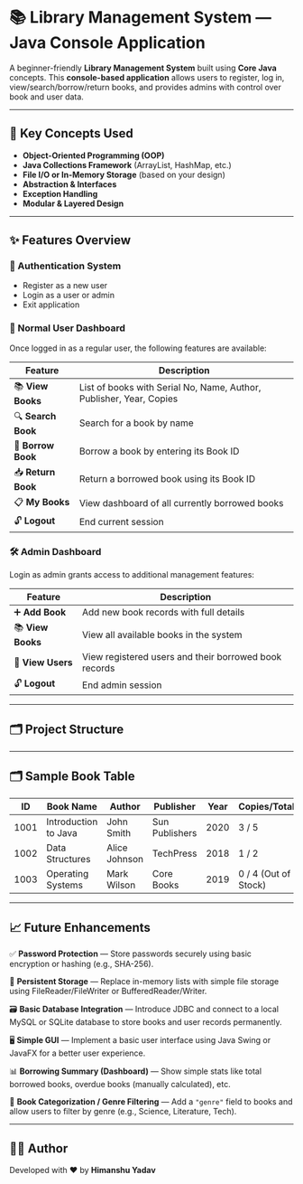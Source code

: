 # 📚 Library Management System — Java Console Application  

A beginner-friendly **Library Management System** built using **Core Java** concepts. This **console-based application** allows users to register, log in, view/search/borrow/return books, and provides admins with control over book and user data.  

---

## 🧠 Key Concepts Used  
- **Object-Oriented Programming (OOP)**  
- **Java Collections Framework** (ArrayList, HashMap, etc.)  
- **File I/O or In-Memory Storage** (based on your design)  
- **Abstraction & Interfaces**  
- **Exception Handling**  
- **Modular & Layered Design**  

---

## ✨ Features Overview  

### 🔐 Authentication System  
- Register as a new user  
- Login as a user or admin  
- Exit application  

### 👤 Normal User Dashboard  
Once logged in as a regular user, the following features are available:  

| Feature      | Description |
|-------------|------------|
| 📚 **View Books** | List of books with Serial No, Name, Author, Publisher, Year, Copies |
| 🔍 **Search Book** | Search for a book by name |
| 📖 **Borrow Book** | Borrow a book by entering its Book ID |
| 📥 **Return Book** | Return a borrowed book using its Book ID |
| 📋 **My Books** | View dashboard of all currently borrowed books |
| 🔓 **Logout** | End current session |

### 🛠 Admin Dashboard  
Login as admin grants access to additional management features:  

| Feature      | Description |
|-------------|------------|
| ➕ **Add Book** | Add new book records with full details |
| 📚 **View Books** | View all available books in the system |
| 👥 **View Users** | View registered users and their borrowed book records |
| 🔓 **Logout** | End admin session |

---

## 🗂 Project Structure


---

## 🗂 Sample Book Table  

| **ID**  | **Book Name**           | **Author**       | **Publisher**     | **Year** | **Copies/Total** |
|--------|-----------------------|---------------|----------------|------|---------------|
| 1001   | Introduction to Java   | John Smith    | Sun Publishers  | 2020  | 3 / 5 |
| 1002   | Data Structures        | Alice Johnson | TechPress      | 2018  | 1 / 2 |
| 1003   | Operating Systems      | Mark Wilson   | Core Books     | 2019  | 0 / 4 (Out of Stock) |

---

## 📈 Future Enhancements  

✅ **Password Protection** — Store passwords securely using basic encryption or hashing (e.g., SHA-256).  

💾 **Persistent Storage** — Replace in-memory lists with simple file storage using FileReader/FileWriter or BufferedReader/Writer.  

🗃 **Basic Database Integration** — Introduce JDBC and connect to a local MySQL or SQLite database to store books and user records permanently.  

🖥 **Simple GUI** — Implement a basic user interface using Java Swing or JavaFX for a better user experience.  

📊 **Borrowing Summary (Dashboard)** — Show simple stats like total borrowed books, overdue books (manually calculated), etc.  

📎 **Book Categorization / Genre Filtering** — Add a `"genre"` field to books and allow users to filter by genre (e.g., Science, Literature, Tech).  

---

## 👨‍💻 Author  
Developed with ❤️ by **Himanshu Yadav**  

